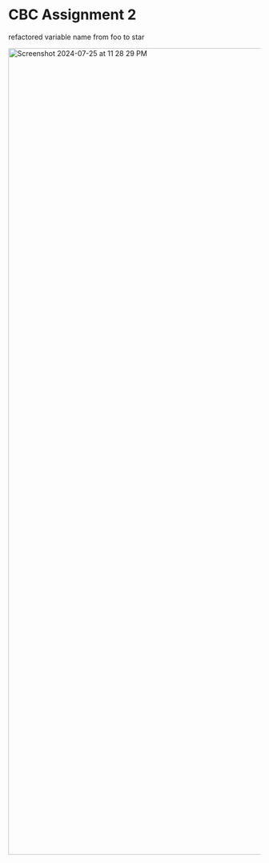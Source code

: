 # CBC Assignment 2

refactored variable name from foo to star

<img width="1612" alt="Screenshot 2024-07-25 at 11 28 29 PM" src="https://github.com/user-attachments/assets/7bf777cb-a8ea-4ade-8d52-0c884c7c4bb0">

